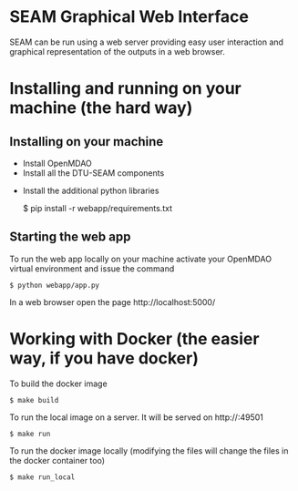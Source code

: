 # SEAM Graphical Web Interface

SEAM can be run using a web server providing easy user interaction and graphical representation of the outputs in a web browser.

# Installing and running on your machine (the hard way)
## Installing on your machine

* Install OpenMDAO
* Install all the DTU-SEAM components
<!-- * Install nodejs
* Install bower:
    $ sudo npm install -g bower

* Install the relelvant js libraries

    $ bower install bootstrap-treeview -->

* Install the additional python libraries

    $ pip install -r webapp/requirements.txt

## Starting the web app

To run the web app locally on your machine activate your OpenMDAO virtual environment and issue the command

    $ python webapp/app.py

In a web browser open the page http://localhost:5000/

# Working with Docker (the easier way, if you have docker)

To build the docker image

    $ make build

To run the local image on a server. It will be served on http://<your server>:49501

    $ make run

To run the docker image locally (modifying the files will change the files in
    the docker container too)

    $ make run_local
